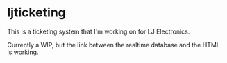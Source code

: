 # ljticketing

This is a ticketing system that I'm working on for LJ Electronics.

Currently a WIP, but the link between the realtime database and the HTML is working.

